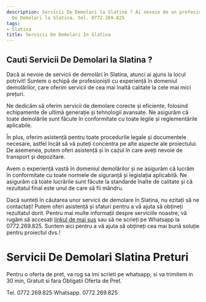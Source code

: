 ```yaml
---
description: Servicii De Demolari la Slatina ? Ai nevoie de un profesionist in Servicii
  De Demolari la Slatina. tel. 0772.269.825
tags:
- Slatina
title: Servicii De Demolari In Slatina
---
```



## Cauti Servicii De Demolari la Slatina ?

Dacă ai nevoie de servicii de demolări în Slatina, atunci ai ajuns la locul potrivit! Suntem o echipă de profesioniști cu experiență în domeniul demolărilor, care oferim servicii de cea mai înaltă calitate la cele mai mici prețuri. 

Ne dedicăm să oferim servicii de demolare corecte și eficiente, folosind echipamente de ultimă generație și tehnologii avansate. Ne asigurăm că toate demolările sunt făcute în conformitate cu toate legile și reglementările aplicabile.

În plus, oferim asistență pentru toate procedurile legale și documentele necesare, astfel încât să vă puteți concentra pe alte aspecte ale proiectului. De asemenea, putem oferi asistență și în cazul în care aveți nevoie de transport și depozitare.

Avem o experiență vastă în domeniul demolărilor și ne asigurăm că lucrăm în conformitate cu toate normele de siguranță și legislația aplicabilă. Ne asigurăm că toate lucrările sunt făcute la standarde înalte de calitate și că rezultatul final este unul de care să fii mândru.

Dacă sunteți în căutarea unor servicii de demolare în Slatina, nu ezitați să ne contactați! Putem oferi asistență și sfaturi pentru a vă ajuta să obțineți rezultatul dorit. Pentru mai multe informații despre serviciile noastre, vă rugăm să accesați <a href="https://www.demolari.ro">linkul de mai sus</a> sau să ne scrieți pe Whatsapp la 0772.269.825. Suntem aici pentru a vă ajuta să obțineți cea mai bună soluție pentru proiectul dvs.!

# Servicii De Demolari Slatina Preturi
Pentru o oferta de pret, va rog sa imi scrieti pe whatsapp, si va trimitem in 30 min, Gratuit si fara Obligatii Oferta de Pret.

Tel. 0772.269.825
Whatsapp. 0772.269.825